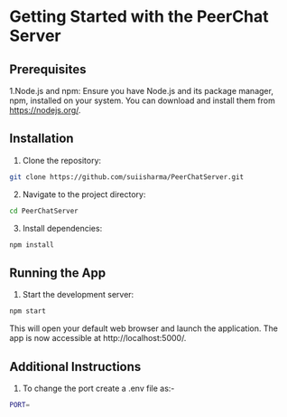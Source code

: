
# Getting Started with the PeerChat Server


## Prerequisites

1.Node.js and npm: Ensure you have Node.js and its package manager, npm, installed on your system. You can download and install them from https://nodejs.org/.

## Installation


1. Clone the repository:

```bash
git clone https://github.com/suiisharma/PeerChatServer.git

```
2. Navigate to the project directory:

```bash
cd PeerChatServer
```

3. Install dependencies:

```bash
npm install
```

## Running the App

1. Start the development server:

```bash
npm start
```

This will open your default web browser and launch the application. The app is now accessible at http://localhost:5000/.


## Additional Instructions

1. To change the port create a .env file as:-
```bash
PORT=
```


